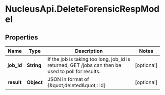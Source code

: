 # NucleusApi.DeleteForensicRespModel

## Properties
Name | Type | Description | Notes
------------ | ------------- | ------------- | -------------
**job_id** | **String** | If the job is taking too long, job_id is returned, GET /jobs can then be used to poll for results. | [optional] 
**result** | **Object** | JSON in format of {\&quot;deleted\&quot;: id} | [optional] 


